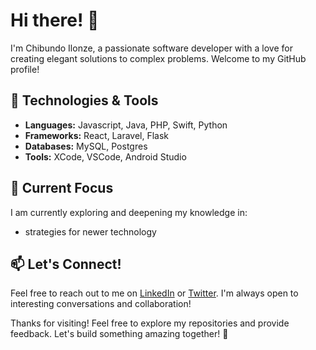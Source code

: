 # Hi there! 👋

I'm Chibundo Ilonze, a passionate software developer with a love for creating elegant solutions to complex problems. Welcome to my GitHub profile!

## 🔧 Technologies & Tools

- **Languages:** Javascript, Java, PHP, Swift, Python
- **Frameworks:** React, Laravel, Flask
- **Databases:** MySQL, Postgres
- **Tools:** XCode, VSCode, Android Studio

## 🌱 Current Focus

I am currently exploring and deepening my knowledge in:
- strategies for newer technology

## 📫 Let's Connect!

Feel free to reach out to me on [LinkedIn](https://www.linkedin.com/in/chibundo-ilonze/) or [Twitter](https://twitter.com/@chibundo_vin). I'm always open to interesting conversations and collaboration!


Thanks for visiting! Feel free to explore my repositories and provide feedback. Let's build something amazing together! 🚀
